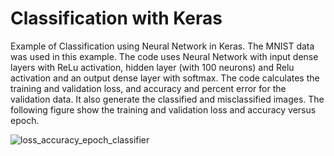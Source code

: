 # Classification with Keras
Example of Classification using Neural Network in Keras.
The MNIST data was used in this example. The code uses Neural Network with input dense layers with ReLu activation, hidden layer (with 100 neurons) and Relu activation and an output dense layer with softmax. The code calculates the training and validation loss, and accuracy and percent error for the validation data. It also generate the classified and misclassified images. The following figure show the training and validation loss and accuracy versus epoch. 

![loss_accuracy_epoch_classifier](https://user-images.githubusercontent.com/12114448/219988348-52dd0c51-3501-4f66-9a83-a3b9bb28fcc9.png)
